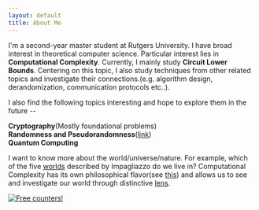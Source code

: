 ```yaml
---
layout: default
title: About Me
---
```


I'm a second-year master student at Rutgers University. I have broad interest in theoretical computer science. Particular interest lies in **Computational Complexity**. Currently, I mainly study **Circuit Lower Bounds**. Centering on this topic, I also study techniques from other related topics and investigate their connections.(e.g. algorithm design, derandomization, communication protocols etc..).

I also find the following topics interesting and hope to explore them in the future --

**Cryptography**(Mostly foundational problems)  
**Randomness and Pseudorandomness**([link](http://www.math.ias.edu/~avi/BOOKS/Randomness_and_Pseudorandomness.pdf))  
**Quantum Computing**

I want to know more about the world/universe/nature. For example, which of the five [worlds](http://citeseerx.ist.psu.edu/viewdoc/download?doi=10.1.1.678.8930&rep=rep1&type=pdf) described by Impagliazzo do we live in? Computational Complexity has its own philosophical flavor(see [this](https://www.scottaaronson.com/papers/philos.pdf)) and allows us to see and investigate our world through distinctive [lens](https://www.ias.edu/ideas/2014/lens-of-computation-workshop).




<div dir="ltr"><a href="https://info.flagcounter.com/v1RW"><img alt="Free counters!" border="0" src="https://s04.flagcounter.com/count/v1RW/bg_FFFFFF/txt_000000/border_CCCCCC/columns_8/maxflags_8/viewers_0/labels_1/pageviews_0/flags_0/percent_0/"></a><br>
</div>